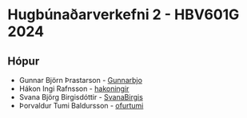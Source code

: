 # Hugbúnaðarverkefni 2 - HBV601G 2024

## Hópur 
- Gunnar Björn Þrastarson - [Gunnarbjo](https://github.com/Gunnarbjo)
- Hákon Ingi Rafnsson - [hakoningir](https://github.com/hakoningir)
- Svana Björg Birgisdóttir - [SvanaBirgis](https://github.com/SvanaBirgis)
- Þorvaldur Tumi Baldursson - [ofurtumi](https://github.com/ofurtumi)